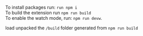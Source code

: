 To install packages run: `run npm i`  
To build the extension run `npm run build`  
To enable the watch mode, run: `npm run devw`.

load unpacked the `/build` folder generated from `npm run build`

